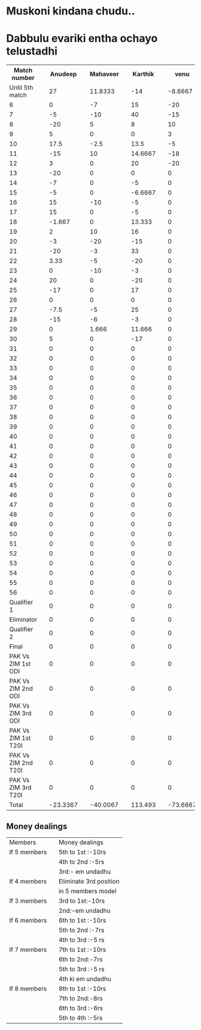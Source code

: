 <html>
   <head>
      <link rel = "icon" 
            href ="Logo_of_Dream11.png" 
            type = "image/x-icon">
   </head>
   <body>
      <h1 >Muskoni kindana chudu..</h1><h1>Dabbulu evariki entha ochayo telustadhi</h1>
      <table>
         <tr>
            <th>Match number</th><th></th>
            <th>Anudeep</th><th></th>
            <th>Mahaveer</th><th></th>
            <th>Karthik</th><th></th>
            <th>venu</th><th></th>
            <th>Madhav</th><th></th>
            <th>Prabhat</th><th></th>
            <th>Koundinya</th><th></th>
            <th>Laxmi narayana</th><th></th>
            <th>Pranith</th>
         </tr>
         <tr>
            <td>Until 5th match</td><td></td><td>27</td><td></td><td>11.8333</td><td></td><td>-14</td><td></td><td>-8.6667</td><td></td><td>6.8333</td><td></td><td>-26.1666</td><td></td><td>3.16667</td><td></td><td>0</td><td></td><td>0</td>
         </tr>
         <tr>
            <td>6</td><td></td><td>0</td><td></td><td>-7</td><td></td><td>15</td><td></td><td>-20</td><td></td><td>-5</td><td></td><td>-10</td><td></td><td>27</td><td></td><td>0</td><td></td><td>0</td>
         </tr>
         <tr>
            <td>7</td><td></td><td>-5</td><td></td><td>-10</td><td></td><td>40</td><td></td><td>-15</td><td></td><td>-3</td><td></td><td>10</td><td></td><td>-17</td><td></td><td>0</td><td></td><td>0</td>
         </tr>
         <tr>
            <td>8</td><td></td><td>-20</td><td></td><td>5</td><td></td><td>8</td><td></td><td>10</td><td></td><td>-3</td><td></td><td>0</td><td></td><td>0</td><td></td><td>0</td><td></td><td>0</td>
         </tr>
         <tr>
            <td>9</td><td></td><td>5</td><td></td><td>0</td><td></td><td>0</td><td></td><td>3</td><td></td><td>6</td><td></td><td>-10</td><td></td><td>-4</td><td></td><td>0</td><td></td><td>0</td>
         </tr>
         <tr>
            <td>10</td><td></td><td>17.5</td><td></td><td>-2.5</td><td></td><td>13.5</td><td></td><td>-5</td><td></td><td>-16</td><td></td><td>15.5</td><td></td><td>-15</td><td></td><td>-8</td><td></td><td>0</td>
         </tr>
         <tr>
            <td>11</td><td></td><td>-15</td><td></td><td>10</td><td></td><td>14.6667</td><td></td><td>-18</td><td></td><td>5</td><td></td><td>0.6667</td><td></td><td>12.6667</td><td></td><td>-10</td><td></td><td>0</td>
         </tr>
         <tr>
            <td>12</td><td></td><td>3</td><td></td><td>0</td><td></td><td>20</td><td></td><td>-20</td><td></td><td>-5</td><td></td><td>5</td><td></td><td>-3</td><td></td><td>0</td><td></td><td>0</td>
         </tr>
         <tr>
            <td>13</td><td></td><td>-20</td><td></td><td>0</td><td></td><td>0</td><td></td><td>0</td><td></td><td>0</td><td></td><td>20</td><td></td><td>-7</td><td></td><td>7</td><td></td><td>0</td>
         </tr>
         <tr>
            <td>14</td><td></td><td>-7</td><td></td><td>0</td><td></td><td>-5</td><td></td><td>0</td><td></td><td>10</td><td></td><td>5</td><td></td><td>7</td><td></td><td>0</td><td></td><td>-10</td>
         </tr>
         <tr>
            <td>15</td><td></td><td>-5</td><td></td><td>0</td><td></td><td>-6.6667</td><td></td><td>0</td><td></td><td>-5</td><td></td><td>10.333</td><td></td><td>13.333</td><td></td><td>0</td><td></td><td>-7</td>
         </tr>
         <tr>
            <td>16</td><td></td><td>15</td><td></td><td>-10</td><td></td><td>-5</td><td></td><td>0</td><td></td><td>-5</td><td></td><td>7</td><td></td><td>5</td><td></td><td>0</td><td></td><td>-7</td>
         </tr>
         <tr>
            <td>17</td><td></td><td>15</td><td></td><td>0</td><td></td><td>-5</td><td></td><td>0</td><td></td><td>-15</td><td></td><td>-7</td><td></td><td>7</td><td></td><td>0</td><td></td><td>5</td>
         </tr>
         <tr>
            <td>18</td><td></td><td>-1.667</td><td></td><td>0</td><td></td><td>13.333</td><td></td><td>0</td><td></td><td>-3</td><td></td><td>5</td><td></td><td>-6.6667</td><td></td><td>0</td><td></td><td>-7</td>
         </tr>
         <tr>
            <td>19</td><td></td><td>2</td><td></td><td>10</td><td></td><td>16</td><td></td><td>0</td><td></td><td>-16</td><td></td><td>-2</td><td></td><td>5</td><td></td><td>-5</td><td></td><td>-10</td>
         </tr>
         <tr>
            <td>20</td><td></td><td>-3</td><td></td><td>-20</td><td></td><td>-15</td><td></td><td>0</td><td></td><td>20</td><td></td><td>0</td><td></td><td>25</td><td></td><td>0</td><td></td><td>-7</td>
         </tr>
         <tr>
            <td>21</td><td></td><td>-20</td><td></td><td>-3</td><td></td><td>33</td><td></td><td>0</td><td></td><td>-15</td><td></td><td>0</td><td></td><td>-5</td><td></td><td>0</td><td></td><td>1    0</td>
         </tr>
         <tr>
            <td>22</td><td></td><td>3.33</td><td></td><td>-5</td><td></td><td>-20</td><td></td><td>0</td><td></td><td>-3.66</td><td></td><td>10.33</td><td></td><td>10</td><td></td><td>0</td><td></td><td>5</td>
         </tr>
         <tr>
            <td>23</td><td></td><td>0</td><td></td><td>-10</td><td></td><td>-3</td><td></td><td>0</td><td></td><td>5</td><td></td><td>5</td><td></td><td>-7</td><td></td><td>0</td><td></td><td>10</td>
         </tr>
         <tr>
            <td>24</td><td></td><td>20</td><td></td><td>0</td><td></td><td>-20</td><td></td><td>0</td><td></td><td>-5</td><td></td><td>5</td><td></td><td>-7</td><td></td><td>0</td><td></td><td>7</td>
         </tr>
         <tr>
            <td>25</td><td></td><td>-17</td><td></td><td>0</td><td></td><td>17</td><td></td><td>0</td><td></td><td>-15</td><td></td><td>20</td><td></td><td>-5</td><td></td><td>0</td><td></td><td>0</td>
         </tr>
         <tr>
            <td>26</td><td></td><td>0</td><td></td><td>0</td><td></td><td>0</td><td></td><td>0</td><td></td><td>0</td><td></td><td>0</td><td></td><td>0</td><td></td><td>0</td><td></td><td>0</td>
         </tr>
         <tr>
            <td>27</td><td></td><td>-7.5</td><td></td><td>-5</td><td></td><td>25</td><td></td><td>0</td><td></td><td>7.5</td><td></td><td>-14.5</td><td></td><td>-12.5</td><td></td><td>0</td><td></td><td>7</td>
         </tr>
         <tr>
            <td>28</td><td></td><td>-15</td><td></td><td>-6</td><td></td><td>-3</td><td></td><td>0</td><td></td><td>5</td><td></td><td>15</td><td></td><td>-10</td><td></td><td>8</td><td></td><td>6</td>
         </tr>
         <tr>
            <td>29</td><td></td><td>0</td><td></td><td>1.666</td><td></td><td>11.666</td><td></td><td>0</td><td></td><td>-10</td><td></td><td>0</td><td></td><td>-3.333</td><td></td><td>0</td><td></td><td>0</td>
         </tr>
         <tr>
            <td>30</td><td></td><td>5</td><td></td><td>0</td><td></td><td>-17</td><td></td><td>0</td><td></td><td>15</td><td></td><td>0</td><td></td><td>0</td><td></td><td>-10</td><td></td><td>7</td>
         </tr>
         <tr>
            <td>31</td><td></td><td>0</td><td></td><td>0</td><td></td><td>0</td><td></td><td>0</td><td></td><td>0</td><td></td><td>0</td><td></td><td>0</td><td></td><td>0</td><td></td><td>0</td>
         </tr>
         <tr>
            <td>32</td><td></td><td>0</td><td></td><td>0</td><td></td><td>0</td><td></td><td>0</td><td></td><td>0</td><td></td><td>0</td><td></td><td>0</td><td></td><td>0</td><td></td><td>0</td>
         </tr>
         <tr>
            <td>33</td><td></td><td>0</td><td></td><td>0</td><td></td><td>0</td><td></td><td>0</td><td></td><td>0</td><td></td><td>0</td><td></td><td>0</td><td></td><td>0</td><td></td><td>0</td>
         </tr>
         <tr>
            <td>34</td><td></td><td>0</td><td></td><td>0</td><td></td><td>0</td><td></td><td>0</td><td></td><td>0</td><td></td><td>0</td><td></td><td>0</td><td></td><td>0</td><td></td><td>0</td>
         </tr>
         <tr>
            <td>35</td><td></td><td>0</td><td></td><td>0</td><td></td><td>0</td><td></td><td>0</td><td></td><td>0</td><td></td><td>0</td><td></td><td>0</td><td></td><td>0</td><td></td><td>0</td>
         </tr>
         <tr>
            <td>36</td><td></td><td>0</td><td></td><td>0</td><td></td><td>0</td><td></td><td>0</td><td></td><td>0</td><td></td><td>0</td><td></td><td>0</td><td></td><td>0</td><td></td><td>0</td>
         </tr>
         <tr>
            <td>37</td><td></td><td>0</td><td></td><td>0</td><td></td><td>0</td><td></td><td>0</td><td></td><td>0</td><td></td><td>0</td><td></td><td>0</td><td></td><td>0</td><td></td><td>0</td>
         </tr>
         <tr>
            <td>38</td><td></td><td>0</td><td></td><td>0</td><td></td><td>0</td><td></td><td>0</td><td></td><td>0</td><td></td><td>0</td><td></td><td>0</td><td></td><td>0</td><td></td><td>0</td>
         </tr>
         <tr>
            <td>39</td><td></td><td>0</td><td></td><td>0</td><td></td><td>0</td><td></td><td>0</td><td></td><td>0</td><td></td><td>0</td><td></td><td>0</td><td></td><td>0</td><td></td><td>0</td>
         </tr>
         <tr>
            <td>40</td><td></td><td>0</td><td></td><td>0</td><td></td><td>0</td><td></td><td>0</td><td></td><td>0</td><td></td><td>0</td><td></td><td>0</td><td></td><td>0</td><td></td><td>0</td>
         </tr>
         <tr>
            <td>41</td><td></td><td>0</td><td></td><td>0</td><td></td><td>0</td><td></td><td>0</td><td></td><td>0</td><td></td><td>0</td><td></td><td>0</td><td></td><td>0</td><td></td><td>0</td>
         </tr>
         <tr>
            <td>42</td><td></td><td>0</td><td></td><td>0</td><td></td><td>0</td><td></td><td>0</td><td></td><td>0</td><td></td><td>0</td><td></td><td>0</td><td></td><td>0</td><td></td><td>0</td>
         </tr>
         <tr>
            <td>43</td><td></td><td>0</td><td></td><td>0</td><td></td><td>0</td><td></td><td>0</td><td></td><td>0</td><td></td><td>0</td><td></td><td>0</td><td></td><td>0</td><td></td><td>0</td>
         </tr>
         <tr>
            <td>44</td><td></td><td>0</td><td></td><td>0</td><td></td><td>0</td><td></td><td>0</td><td></td><td>0</td><td></td><td>0</td><td></td><td>0</td><td></td><td>0</td><td></td><td>0</td>
         </tr>
         <tr>
            <td>45</td><td></td><td>0</td><td></td><td>0</td><td></td><td>0</td><td></td><td>0</td><td></td><td>0</td><td></td><td>0</td><td></td><td>0</td><td></td><td>0</td><td></td><td>0</td>
         </tr>
         <tr>
            <td>46</td><td></td><td>0</td><td></td><td>0</td><td></td><td>0</td><td></td><td>0</td><td></td><td>0</td><td></td><td>0</td><td></td><td>0</td><td></td><td>0</td><td></td><td>0</td>
         </tr>
         <tr>
            <td>47</td><td></td><td>0</td><td></td><td>0</td><td></td><td>0</td><td></td><td>0</td><td></td><td>0</td><td></td><td>0</td><td></td><td>0</td><td></td><td>0</td><td></td><td>0</td>
         </tr>
         <tr>
            <td>48</td><td></td><td>0</td><td></td><td>0</td><td></td><td>0</td><td></td><td>0</td><td></td><td>0</td><td></td><td>0</td><td></td><td>0</td><td></td><td>0</td><td></td><td>0</td>
         </tr>
         <tr>
            <td>49</td><td></td><td>0</td><td></td><td>0</td><td></td><td>0</td><td></td><td>0</td><td></td><td>0</td><td></td><td>0</td><td></td><td>0</td><td></td><td>0</td><td></td><td>0</td>
         </tr>
         <tr>
            <td>50</td><td></td><td>0</td><td></td><td>0</td><td></td><td>0</td><td></td><td>0</td><td></td><td>0</td><td></td><td>0</td><td></td><td>0</td><td></td><td>0</td><td></td><td>0</td>
         </tr>
         <tr>
            <td>51</td><td></td><td>0</td><td></td><td>0</td><td></td><td>0</td><td></td><td>0</td><td></td><td>0</td><td></td><td>0</td><td></td><td>0</td><td></td><td>0</td><td></td><td>0</td>
         </tr>
         <tr>
            <td>52</td><td></td><td>0</td><td></td><td>0</td><td></td><td>0</td><td></td><td>0</td><td></td><td>0</td><td></td><td>0</td><td></td><td>0</td><td></td><td>0</td><td></td><td>0</td>
         </tr>
         <tr>
            <td>53</td><td></td><td>0</td><td></td><td>0</td><td></td><td>0</td><td></td><td>0</td><td></td><td>0</td><td></td><td>0</td><td></td><td>0</td><td></td><td>0</td><td></td><td>0</td>
         </tr>
         <tr>
            <td>54</td><td></td><td>0</td><td></td><td>0</td><td></td><td>0</td><td></td><td>0</td><td></td><td>0</td><td></td><td>0</td><td></td><td>0</td><td></td><td>0</td><td></td><td>0</td>
         </tr>
         <tr>
            <td>55</td><td></td><td>0</td><td></td><td>0</td><td></td><td>0</td><td></td><td>0</td><td></td><td>0</td><td></td><td>0</td><td></td><td>0</td><td></td><td>0</td><td></td><td>0</td>
         </tr>
         <tr>
            <td>56</td><td></td><td>0</td><td></td><td>0</td><td></td><td>0</td><td></td><td>0</td><td></td><td>0</td><td></td><td>0</td><td></td><td>0</td><td></td><td>0</td><td></td><td>0</td>
         </tr>
         <tr>
            <td>Qualifier 1</td><td></td><td>0</td><td></td><td>0</td><td></td><td>0</td><td></td><td>0</td><td></td><td>0</td><td></td><td>0</td><td></td><td>0</td><td></td><td>0</td><td></td><td>0</td>
         </tr>
         <tr>
            <td>Eliminator</td><td></td><td>0</td><td></td><td>0</td><td></td><td>0</td><td></td><td>0</td><td></td><td>0</td><td></td><td>0</td><td></td><td>0</td><td></td><td>0</td><td></td><td>0</td>
         </tr>
         <tr>
            <td>Qualifier 2</td><td></td><td>0</td><td></td><td>0</td><td></td><td>0</td><td></td><td>0</td><td></td><td>0</td><td></td><td>0</td><td></td><td>0</td><td></td><td>0</td><td></td><td>0</td>
         </tr>
         <tr>
            <td>Final</td><td></td><td>0</td><td></td><td>0</td><td></td><td>0</td><td></td><td>0</td><td></td><td>0</td><td></td><td>0</td><td></td><td>0</td><td></td><td>0</td><td></td><td>0</td>
         </tr>
         <tr>
            <td>PAK Vs ZIM 1st ODI</td><td></td><td>0</td><td></td><td>0</td><td></td><td>0</td><td></td><td>0</td><td></td><td>0</td><td></td><td>0</td><td></td><td>0</td><td></td><td>0</td><td></td><td>0</td>
         </tr>
         <tr>
            <td>PAK Vs ZIM 2nd ODI</td><td></td><td>0</td><td></td><td>0</td><td></td><td>0</td><td></td><td>0</td><td></td><td>0</td><td></td><td>0</td><td></td><td>0</td><td></td><td>0</td><td></td><td>0</td>
         </tr>
         <tr>
            <td>PAK Vs ZIM 3rd ODI</td><td></td><td>0</td><td></td><td>0</td><td></td><td>0</td><td></td><td>0</td><td></td><td>0</td><td></td><td>0</td><td></td><td>0</td><td></td><td>0</td><td></td><td>0</td>
         </tr>
         <tr>
            <td>PAK Vs ZIM 1st T20I</td><td></td><td>0</td><td></td><td>0</td><td></td><td>0</td><td></td><td>0</td><td></td><td>0</td><td></td><td>0</td><td></td><td>0</td><td></td><td>0</td><td></td><td>0</td>
         </tr>
         <tr>
            <td>PAK Vs ZIM 2nd T20I</td><td></td><td>0</td><td></td><td>0</td><td></td><td>0</td><td></td><td>0</td><td></td><td>0</td><td></td><td>0</td><td></td><td>0</td><td></td><td>0</td><td></td><td>0</td>
         </tr>
         <tr>
            <td>PAK Vs ZIM 3rd T20I</td><td></td><td>0</td><td></td><td>0</td><td></td><td>0</td><td></td><td>0</td><td></td><td>0</td><td></td><td>0</td><td></td><td>0</td><td></td><td>0</td><td></td><td>0</td>
         </tr>
         <tr>
            <td>Total</td><td></td><td>-23.3367</td><td></td><td>-40.0067</td><td></td><td>113.493</td><td></td><td>-73.6667</td><td></td><td>-44.3267</td><td></td><td>64.1631</td><td></td><td>12.66967</td><td></td><td>-18</td><td></td><td>9</td>
         </tr>
      </table>
      <h2>
          Money dealings
      </h2>
      <table>
        <tr><td>Members</td><td></td>
           <td>Money dealings</td></tr>
        <tr><td>If 5 members</td><td></td>
           <td>5th to 1st :-10rs</td></tr>
        <tr><td></td><td></td>
           <td>4th to 2nd :-5rs</td></tr>
        <tr><td></td><td></td>
           <td>3rd:- em undadhu</td></tr>
        <tr><td>If 4 members</td><td></td>
           <td>Eliminate 3rd position</td></tr>
        <tr><td></td><td></td>
           <td>in 5 members model</td></tr>       
        <tr><td>If 3 members</td><td></td>
           <td>3rd to 1st:-10rs</td></tr>
        <tr><td></td><td></td>
           <td>2nd:-em undadhu</td></tr>
        <tr><td>If 6 members</td><td></td>
           <td>6th to 1st :-10rs</td></tr>
        <tr><td></td><td></td>
           <td>5th to 2nd :-7rs</td></tr>
        <tr><td></td><td></td>
           <td>4th to 3rd :-5 rs</td></tr>
        <tr><td>If 7 members</td><td></td>
           <td>7th to 1st :-10rs</td></tr>
        <tr><td></td><td></td>
           <td>6th to 2nd:-7rs</td></tr>
        <tr><td></td><td></td>
           <td>5th to 3rd :-5 rs</td></tr>
        <tr><td></td><td></td>
           <td>4th ki em undadhu</td></tr>
        <tr><td>If 8 members</td><td></td>
           <td>8th to 1st :-10rs</td></tr>
        <tr><td></td><td></td>
           <td>7th to 2nd:-8rs</td></tr>
        <tr><td></td><td></td>
           <td>6th to 3rd :-6rs</td></tr>
        <tr><td></td><td></td>
           <td>5th to 4th :-5rs</td></tr>
   </table>
   </body>
</html>
